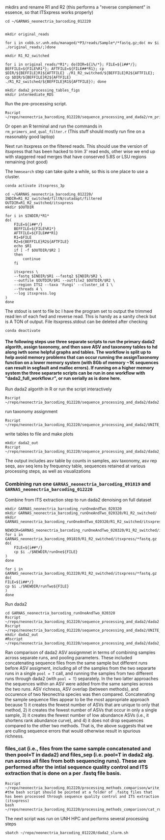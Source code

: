 
mkdirs and rename R1 and R2 (this performs a "reverse complement" in essence, so that ITSxpress works properly)
```
cd ~/GARNAS_neonectria_barcoding_012220


mkdir original_reads

for i in cobb.sr.unh.edu/managed/*P3/reads/Sample*/*fastq.gz;do( mv $i ./original_reads/;)done

mkdir R1_R2_switched

for i in original_reads/*R1*; do(DIR=${i%/*}; FILE=${i##*/}; BEFFILE=${FILE%R1*}; AFTFILE=${FILE##*R1}; cp $DIR/${BEFFILE}R1${AFTFILE} ./R1_R2_switched/${BEFFILE}R2${AFTFILE}; cp $DIR/${BEFFILE}R2${AFTFILE} ./R1_R2_switched/${BEFFILE}R1${AFTFILE}); done

```

```
mkdir dada2_processing_tables_figs
mkdir intermediate_RDS
```
Run the pre-processing script.
```
Rscript ~/repo/neonectria_barcoding_012220/sequence_processing_and_dada2/rm_primers_and_qual_filter.r
```
Or open an R terminal and run the commands in `rm_primers_and_qual_filter.r` (This stuff should mostly run fine on a reasonably good laptop)

Next run itsxpress on the filtered reads. This should use the version of itsxpress that has been hacked to trim 3' read ends, other wise we end up with staggered read merges that have conserved 5.8S or LSU regions remaining (not good)

The `hmmsearch` step can take quite a while, so this is one place to use a cluster.

```
conda activate itsxpress_3p

cd ~/GARNAS_neonectria_barcoding_012220/
INDIR=R1_R2_switched/filtN/cutadapt/filtered
OUTDIR=R1_R2_switched/itsxpress
mkdir $OUTDIR

for i in $INDIR/*R1*
do(
    FILE=${i##*/}
    BEFFILE=${FILE%R1*}
    AFTFILE=${FILE##*R1}
    R1=$FILE
    R2=${BEFFILE}R2${AFTFILE}
    echo $R1
    if [ -f $OUTDIR/$R2 ]
    then
        continue
    fi

    itsxpress \
    --fastq $INDIR/$R1 --fastq2 $INDIR/$R2 \
    --outfile $OUTDIR/$R1 --outfile2 $OUTDIR/$R2 \
    --region ITS2 --taxa 'Fungi' --cluster_id 1 \
    --threads 4 \
    --log itsxpress.log
)
done
```
The stdout is sent to file bc I have the program set to output the trimmed read len of each fwd and reverse read. This is handy as a sanity check but is A TON of output. File itsxpress.stdout can be deleted after checking

`conda deactivate`

#### The following steps use three separate scripts to run the primary dada2 algorith, assign taxonomy, and then save ASV and taxonomy tables to hd along iwth some helpful graphs and tables. The workflow is split up to help avoid memory problems that can occur running the assignTaxonomy function on a lower memory system (with 8Gb of memory ~1K sequences can result in segfault and malloc errors). If running on a higher memory system the three separarte scripts can be run in one workflow with "dada2_full_workflow.r", or run serially as is done here.

Run dada2 algorith in R or run the script interactively
```
Rscript ~/repo/neonectria_barcoding_012220/sequence_processing_and_dada2/dada2.r
```
run taxonomy assignment
```
Rscript ~/repo/neonectria_barcoding_012220/sequence_processing_and_dada2/UNITE_taxonomic_classification.r
```
write tables to file and make plots
```
mkdir dada2_out
Rscript ~/repo/neonectria_barcoding_012220/sequence_processing_and_dada2/dada2_tables_to_file.r
```

The output includes asv table by counts in samples, asv taxonomy, asv rep seqs, asv seq lens by frequency table, sequences retained at various processing steps, as well as visualizations

### Combining run one `GARNAS_neonectria_barcoding_091819` and `GARNAS_neonectria_barcoding_012220`
Combine from ITS extraction step to run dada2 denoising on full dataset

```
mkdir GARNAS_neonectria_barcoding_runOneAndTwo_020320
mkdir GARNAS_neonectria_barcoding_runOneAndTwo_020320/R1_R2_switched/
mkdir GARNAS_neonectria_barcoding_runOneAndTwo_020320/R1_R2_switched/itsxpress

NEWDIR=GARNAS_neonectria_barcoding_runOneAndTwo_020320/R1_R2_switched/itsxpress
for i in GARNAS_neonectria_barcoding_091819/R1_R2_switched/itsxpress/*fastq.gz
do(
    FILE=${i##*/}
    cp $i ./$NEWDIR/runOne${FILE}
)
done

for i in GARNAS_neonectria_barcoding_012220/R1_R2_switched/itsxpress/*fastq.gz
do(
FILE=${i##*/}
cp $i ./$NEWDIR/runTwo${FILE}
)
done
```

Run dada2
```
cd GARNAS_neonectria_barcoding_runOneAndTwo_020320
Rscript ~/repo/neonectria_barcoding_012220/sequence_processing_and_dada2/dada2.r
Rscript ~/repo/neonectria_barcoding_012220/sequence_processing_and_dada2/UNITE_taxonomic_classification.r
mkdir dada2_out
#Rscript ~/repo/neonectria_barcoding_012220/sequence_processing_and_dada2/dada2_tables_to_file.r

```

Ran comparison of dada2 ASV assignmnet in terms of combining samples across separate runs, and pooling parameters. These included concatenating sequence files from the same sample but different runs before ASV assigment, including all of the samples from the two separarte runs in a single `pool = T` call, and running the samples from two different runs through dada2 (with `pool = T`) separately. In the two latter approaches the sequences within an ASV were added from the same samples across the two runs. ASV richness, ASV overlap (between methods), and occurence of two Neonectria species was then compared. Concatenating the sample sequence files appear to be the most appropriate approach because 1) it creates the fewest number of ASVs that are unique to only that method, 2) it creates the fewest number of ASVs that occur in only a single sample, 3) it creates the fewest number of low abundance ASVs (i.e., it shortens rank abundance curve), and 4) it does not drop sequences compared to the other two methods. That is, the above suggests that we are culling sequence errors that would otherwise result in spurious richness.

### files_cat (i.e., files from the same sample concatenated and then pool=T in dada2) and files_sep (i.e. pool=T in dada2 alg. run across all files from both sequencing runs). These are performed after the intial sequence quality control and ITS extraction that is done on a per .fastq file basis.

```
Rscript ~/repo/neonectria_barcoding_012220/processing_methods_comparison/write_run1_run2_sample_pairs.r
#the bash script should be pointed at a folder of .fastq files that has been processed through sequence quality control and ITS extraction (itsxpress)
bash ~/repo/neonectria_barcoding_012220/processing_methods_comparison/cat_run1_run2_sample_pairs.sh
```
The next script was run on UNH HPC and performs several processing steps
```
sbatch ~/repo/neonectria_barcoding_012220/dada2_slurm.sh
```

